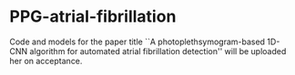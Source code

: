 # PPG-atrial-fibrillation

Code and models for the paper title ``A photoplethsymogram-based 1D-CNN algorithm for automated atrial fibrillation detection'' will be uploaded her on acceptance.
